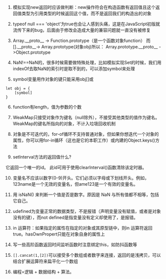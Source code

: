 1. 模拟实现new返回时应该做判断：new操作符会在构造函数有返回值且这个返回值类型为引用类型的时候返回这个值，而不是返回我们的构造出的对象

2. typeof null === 'object'为true也会让人感到头痛，这是在JavaScript初版就流传下来的bug，后面由于修改会造成大量的兼容问题就一直没有被修复

3. Array.\_\_proto\_\_ -> Function.prototype（是一个函数对象function） 而 [].\_\_proto\_\_-> Array.prototype(对象obj)所以：  Array.prototype.\_\_proto\_\_ ->Object.prototype

4. NaN!==NaN的，很多时候需要做特殊处理，比如模拟实现Set的时候，我们用indexOf去取NaN的索引时是取不到的，可以添加symbol来处理

5. symbol变量用作对象的键只能采用obj[]或
```tsx
let obj = {
    [symbol]
}
```

6. function有length，值为参数的个数

7. WeakMap只接受对象作为键名（null除外），不接受其他类型的值作为键名。WeakMap的键名所指向的对象，不计入垃圾回收机制

8. 对象是不可迭代的，for-of循环不支持普通对象，但如果你想迭代一个对象的属性，你可以用for-in循环（这也是它的本职工作）或内建的Object.keys()方法

9. setInterval方法的返回值什么?

它返回一个唯一的id。 此id可用于使用clearInterval()函数清除该定时器。

10. 变量名不应该以数字(0-9)开头。它们必须以字母或下划线开头。例如，123name是一个无效的变量名，但ame123是一个有效的变量名。

11. 用 isNaN() 来判断一个值是否是数字。原因是 NaN 与所有值都不相等，包括它自己。

12. udefined为变量正常的数据类型，不是报错（声明变量没有赋值，或者是对象没有的键），而not defined是指变量没有定义却使用了，是报错。

13. in 运算符：如果指定的属性在指定的对象或其原型链中，则in 运算符返回true。hasOwnPropert只能在对象自身的属性上

14. 写一些高阶函数返回时间监听函数时注意绑定this，如防抖函数等

15. `[].cancat(1,[2])`可以接受多个数组或者数字来连接，返回的是浅拷贝，可以结合扩展运算符来扁平化一个数组
16. 编程=逻辑 + 数据结构 + 算法。